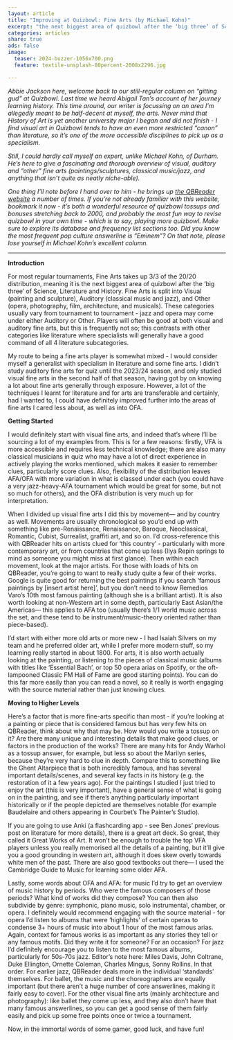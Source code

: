```yaml
---
layout: article
title: "Improving at Quizbowl: Fine Arts (by Michael Kohn)"
excerpt: "the next biggest area of quizbowl after the ‘big three’ of Science, Literature and History"
categories: articles
share: true
ads: false
image:
  teaser: 2024-buzzer-1056x700.png
  feature: textile-unsplash-80percent-2008x2296.jpg

---
```



*Abbie Jackson here, welcome back to our still-regular column on “gitting gud” at Quizbowl. Last time we heard Abigail Tan’s account of her journey learning history. This time around, our writer is focussing on an area I’m allegedly meant to be half-decent at myself, the arts. Never mind that History of Art is yet another university major I began and did not finish - I find visual art in Quizbowl tends to have an even more restricted “canon” than literature, so it’s one of the more accessible disciplines to pick up as a specialism.*

*Still, I could hardly call myself an expert, unlike Michael Kohn, of Durham. He’s here to give a fascinating and thorough overview of visual, auditory and “other” fine arts (paintings/sculptures, classical music/jazz, and anything that isn’t quite as neatly niche-able).*

*One thing I’ll note before I hand over to him - he brings up [the QBReader website](https://www.qbreader.org/) a number of times. If you’re not already familiar with this website, bookmark it now - it’s both a wonderful resource of quizbowl tossups and bonuses stretching back to 2000, and probably the most fun way to revise quizbowl in your own time - which is to say, playing more quizbowl. Make sure to explore its database and frequency list sections too. Did you know the most frequent pop culture answerline is “Eminem”? On that note, please lose yourself in Michael Kohn’s excellent column.*

****

**Introduction**

For most regular tournaments, Fine Arts takes up 3/3 of the 20/20 distribution, meaning it is the next biggest area of quizbowl after the ‘big three’ of Science, Literature and History. Fine Arts is split into Visual (painting and sculpture), Auditory (classical music and jazz), and Other (opera, photography, film, architecture, and musicals). These categories usually vary from tournament to tournament - jazz and opera may come under either Auditory or Other. Players will often be good at both visual and auditory fine arts, but this is frequently not so; this contrasts with other categories like literature where specialists will generally have a good command of all 4 literature subcategories.

My route to being a fine arts player is somewhat mixed - I would consider myself a generalist with specialism in literature and some fine arts. I didn’t study auditory fine arts for quiz until the 2023/24 season, and only studied visual fine arts in the second half of that season, having got by on knowing a lot about fine arts generally through exposure. However, a lot of the techniques I learnt for literature and for arts are transferable and certainly, had I wanted to, I could have definitely improved further into the areas of fine arts I cared less about, as well as into OFA.

**Getting Started**

I would definitely start with visual fine arts, and indeed that’s where I’ll be sourcing a lot of my examples from. This is for a few reasons: firstly, VFA is more accessible and requires less technical knowledge; there are also many classical musicians in quiz who may have a lot of direct experience in actively playing the works mentioned, which makes it easier to remember clues, particularly score clues. Also, flexibility of the distribution leaves AFA/OFA with more variation in what is classed under each (you could have a very jazz-heavy-AFA tournament which would be great for some, but not so much for others), and the OFA distribution is very much up for interpretation.

When I divided up visual fine arts I did this by movement— and by country as well. Movements are usually chronological so you’d end up with something like pre-Renaissance, Renaissance, Baroque, Neoclassical, Romantic, Cubist, Surrealist, graffiti art, and so on. I’d cross-reference this with QBReader hits on artists clued for ‘this country’ - particularly with more contemporary art, or from countries that come up less (Ilya Repin springs to mind as someone you might miss at first glance). Then within each movement, look at the major artists. For those with loads of hits on QBReader, you’re going to want to really study quite a few of their works. Google is quite good for returning the best paintings if you search ‘famous paintings by [insert artist here]’, but you don’t need to know Remedios Varo’s 10th most famous painting (although she is a brilliant artist). It is also worth looking at non-Western art in some depth, particularly East Asian/the Americas— this applies to AFA too (usually there’s 1/1 world music across the set, and these tend to be instrument/music-theory oriented rather than piece-based).

I’d start with either more old arts or more new - I had Isaiah Silvers on my team and he preferred older art, while I prefer more modern stuff, so my learning really started in about 1800. For arts, it is also worth actually looking at the painting, or listening to the pieces of classical music (albums with titles like ‘Essential Bach’, or top 50 opera arias on Spotify, or the oft-lampooned Classic FM Hall of Fame are good starting points). You can do this far more easily than you can read a novel, so it really is worth engaging with the source material rather than just knowing clues.

**Moving to Higher Levels**

Here’s a factor that is more fine-arts specific than most - if you’re looking at a painting or piece that is considered famous but has very few hits on QBReader, think about why that may be. How would you write a tossup on it? Are there many unique and interesting details that make good clues, or factors in the production of the works? There are many hits for Andy Warhol as a tossup answer, for example, but less so about the Marilyn series, because they’re very hard to clue in depth. Compare this to something like the Ghent Altarpiece that is both incredibly famous, and has several important details/scenes, and several key facts in its history (e.g. the restoration of it a few years ago). For the paintings I studied I just tried to enjoy the art (this is very important), have a general sense of what is going on in the painting, and see if there’s anything particularly important historically or if the people depicted are themselves notable (for example Baudelaire and others appearing in Courbet’s The Painter’s Studio).

If you are going to use Anki (a flashcarding app - see Ben Jones’ previous post on literature for more details), there is a great art deck. So great, they called it Great Works of Art. It won’t be enough to trouble the top VFA players unless you really memorised all the details of a painting, but it’ll give you a good grounding in western art, although it does skew overly towards white men of the past. There are also good textbooks out there— I used the Cambridge Guide to Music for learning some older AFA.

Lastly, some words about OFA and AFA: for music I’d try to get an overview of music history by periods. Who were the famous composers of those periods? What kind of works did they compose? You can then also subdivide by genre: symphonic, piano music, solo instrumental, chamber, or opera. I definitely would recommend engaging with the source material - for opera I’d listen to albums that were ‘highlights’ of certain operas to condense 3+ hours of music into about 1 hour of the most famous arias. Again, context for famous works is as important as any stories they tell or any famous motifs. Did they write it for someone? For an occasion? For jazz I’d definitely encourage you to listen to the most famous albums, particularly for 50s-70s jazz. Editor’s note here: Miles Davis, John Coltrane, Duke Ellington, Ornette Coleman, Charles Mingus, Sonny Rollins. In that order. For earlier jazz, QBReader deals more in the individual ‘standards’ themselves. For ballet, the music and the choreographers are equally important (but there aren’t a huge number of core answerlines, making it fairly easy to cover). For the other visual fine arts (mainly architecture and photography): like ballet they come up less, and they also don’t have that many famous answerlines, so you can get a good sense of them fairly easily and pick up some free points once or twice a tournament.

Now, in the immortal words of some gamer, good luck, and have fun!
